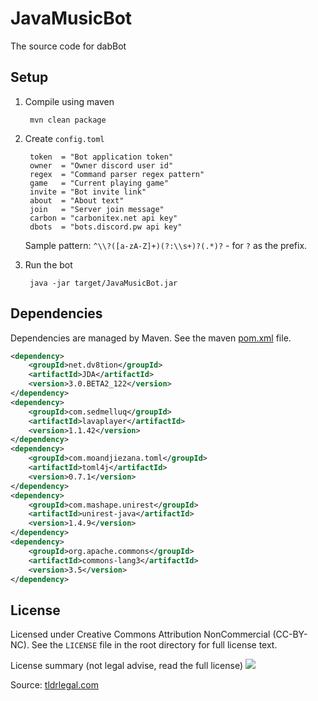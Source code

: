 # JavaMusicBot
The source code for dabBot

## Setup
1. Compile using maven

        mvn clean package        
2. Create `config.toml`

        token  = "Bot application token"
        owner  = "Owner discord user id"
        regex  = "Command parser regex pattern"
        game   = "Current playing game"
        invite = "Bot invite link"
        about  = "About text"
        join   = "Server join message"
        carbon = "carbonitex.net api key"
        dbots  = "bots.discord.pw api key"
    Sample pattern: `^\\?([a-zA-Z]+)(?:\\s+)?(.*)?` - for `?` as the prefix.
3. Run the bot

        java -jar target/JavaMusicBot.jar

## Dependencies
Dependencies are managed by Maven. See the maven [pom.xml](https://github.com/sponges/JavaMusicBot/blob/master/pom.xml) file.
```xml
<dependency>
    <groupId>net.dv8tion</groupId>
    <artifactId>JDA</artifactId>
    <version>3.0.BETA2_122</version>
</dependency>
<dependency>
    <groupId>com.sedmelluq</groupId>
    <artifactId>lavaplayer</artifactId>
    <version>1.1.42</version>
</dependency>
<dependency>
    <groupId>com.moandjiezana.toml</groupId>
    <artifactId>toml4j</artifactId>
    <version>0.7.1</version>
</dependency>
<dependency>
    <groupId>com.mashape.unirest</groupId>
    <artifactId>unirest-java</artifactId>
    <version>1.4.9</version>
</dependency>
<dependency>
    <groupId>org.apache.commons</groupId>
    <artifactId>commons-lang3</artifactId>
    <version>3.5</version>
</dependency>
```

## License
Licensed under Creative Commons Attribution NonCommercial (CC-BY-NC). See the `LICENSE` file in the root directory for 
full license text.

License summary (not legal advise, read the full license)
![](https://im.not.ovh/FfaTma29YrybOca.png)

Source: [tldrlegal.com](https://tldrlegal.com/license/creative-commons-attribution-noncommercial-(cc-nc)#summary)
